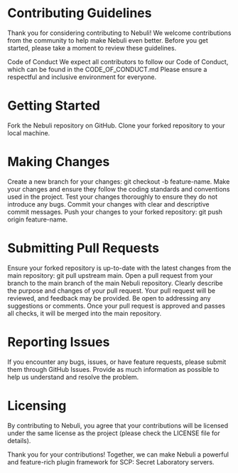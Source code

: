 # Contributing Guidelines
Thank you for considering contributing to Nebuli! We welcome contributions from the community to help make Nebuli even better. Before you get started, please take a moment to review these guidelines.

Code of Conduct
We expect all contributors to follow our Code of Conduct, which can be found in the CODE_OF_CONDUCT.md Please ensure a respectful and inclusive environment for everyone.

# Getting Started
Fork the Nebuli repository on GitHub.
Clone your forked repository to your local machine.
# Making Changes
Create a new branch for your changes: git checkout -b feature-name.
Make your changes and ensure they follow the coding standards and conventions used in the project.
Test your changes thoroughly to ensure they do not introduce any bugs.
Commit your changes with clear and descriptive commit messages.
Push your changes to your forked repository: git push origin feature-name.
# Submitting Pull Requests
Ensure your forked repository is up-to-date with the latest changes from the main repository: git pull upstream main.
Open a pull request from your branch to the main branch of the main Nebuli repository.
Clearly describe the purpose and changes of your pull request.
Your pull request will be reviewed, and feedback may be provided. Be open to addressing any suggestions or comments.
Once your pull request is approved and passes all checks, it will be merged into the main repository.
# Reporting Issues
If you encounter any bugs, issues, or have feature requests, please submit them through GitHub Issues. Provide as much information as possible to help us understand and resolve the problem.

# Licensing
By contributing to Nebuli, you agree that your contributions will be licensed under the same license as the project (please check the LICENSE file for details).

Thank you for your contributions! Together, we can make Nebuli a powerful and feature-rich plugin framework for SCP: Secret Laboratory servers.
